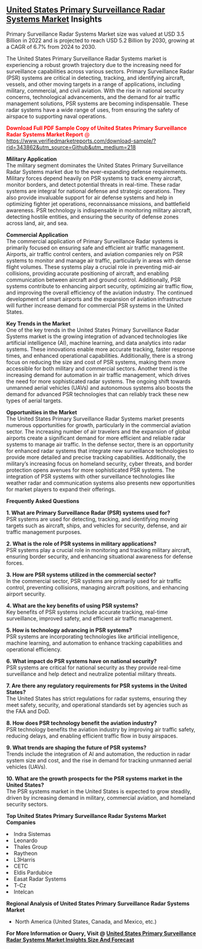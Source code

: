 <h2><a href="https://www.verifiedmarketreports.com/download-sample/?rid=343862&amp;utm_source=Github&amp;utm_medium=218" target="_blank">United States Primary Surveillance Radar Systems Market</a> Insights</h2><p>Primary Surveillance Radar Systems Market size was valued at USD 3.5 Billion in 2022 and is projected to reach USD 5.2 Billion by 2030, growing at a CAGR of 6.7% from 2024 to 2030.</p><p> <p>The United States Primary Surveillance Radar Systems market is experiencing a robust growth trajectory due to the increasing need for surveillance capabilities across various sectors. Primary Surveillance Radar (PSR) systems are critical in detecting, tracking, and identifying aircraft, vessels, and other moving targets in a range of applications, including military, commercial, and civil aviation. With the rise in national security concerns, technological advancements, and the demand for air traffic management solutions, PSR systems are becoming indispensable. These radar systems have a wide range of uses, from ensuring the safety of airspace to supporting naval operations. <p><span class=""><span style="color: #ff0000;"><strong>Download Full PDF Sample Copy of United States Primary Surveillance Radar Systems Market Report</strong> @ </span><a href="https://www.verifiedmarketreports.com/download-sample/?rid=343862&amp;utm_source=Github&amp;utm_medium=218" target="_blank">https://www.verifiedmarketreports.com/download-sample/?rid=343862&amp;utm_source=Github&amp;utm_medium=218</a></span></p></p> <p><strong>Military Application</strong><br>The military segment dominates the United States Primary Surveillance Radar Systems market due to the ever-expanding defense requirements. Military forces depend heavily on PSR systems to track enemy aircraft, monitor borders, and detect potential threats in real-time. These radar systems are integral for national defense and strategic operations. They also provide invaluable support for air defense systems and help in optimizing fighter jet operations, reconnaissance missions, and battlefield awareness. PSR technology is indispensable in monitoring military aircraft, detecting hostile entities, and ensuring the security of defense zones across land, air, and sea.</p> <p><strong>Commercial Application</strong><br>The commercial application of Primary Surveillance Radar systems is primarily focused on ensuring safe and efficient air traffic management. Airports, air traffic control centers, and aviation companies rely on PSR systems to monitor and manage air traffic, particularly in areas with dense flight volumes. These systems play a crucial role in preventing mid-air collisions, providing accurate positioning of aircraft, and enabling communication between aircraft and ground control. Additionally, PSR systems contribute to enhancing airport security, optimizing air traffic flow, and improving the overall efficiency of the aviation industry. The continued development of smart airports and the expansion of aviation infrastructure will further increase demand for commercial PSR systems in the United States.</p> <p><strong>Key Trends in the Market</strong><br>One of the key trends in the United States Primary Surveillance Radar Systems market is the growing integration of advanced technologies like artificial intelligence (AI), machine learning, and data analytics into radar systems. These innovations enable more accurate tracking, faster response times, and enhanced operational capabilities. Additionally, there is a strong focus on reducing the size and cost of PSR systems, making them more accessible for both military and commercial sectors. Another trend is the increasing demand for automation in air traffic management, which drives the need for more sophisticated radar systems. The ongoing shift towards unmanned aerial vehicles (UAVs) and autonomous systems also boosts the demand for advanced PSR technologies that can reliably track these new types of aerial targets.</p> <p><strong>Opportunities in the Market</strong><br>The United States Primary Surveillance Radar Systems market presents numerous opportunities for growth, particularly in the commercial aviation sector. The increasing number of air travelers and the expansion of global airports create a significant demand for more efficient and reliable radar systems to manage air traffic. In the defense sector, there is an opportunity for enhanced radar systems that integrate new surveillance technologies to provide more detailed and precise tracking capabilities. Additionally, the military’s increasing focus on homeland security, cyber threats, and border protection opens avenues for more sophisticated PSR systems. The integration of PSR systems with other surveillance technologies like weather radar and communication systems also presents new opportunities for market players to expand their offerings.</p> <p><strong>Frequently Asked Questions</strong></p> <p><strong>1. What are Primary Surveillance Radar (PSR) systems used for?</strong><br>PSR systems are used for detecting, tracking, and identifying moving targets such as aircraft, ships, and vehicles for security, defense, and air traffic management purposes.</p> <p><strong>2. What is the role of PSR systems in military applications?</strong><br>PSR systems play a crucial role in monitoring and tracking military aircraft, ensuring border security, and enhancing situational awareness for defense forces.</p> <p><strong>3. How are PSR systems utilized in the commercial sector?</strong><br>In the commercial sector, PSR systems are primarily used for air traffic control, preventing collisions, managing aircraft positions, and enhancing airport security.</p> <p><strong>4. What are the key benefits of using PSR systems?</strong><br>Key benefits of PSR systems include accurate tracking, real-time surveillance, improved safety, and efficient air traffic management.</p> <p><strong>5. How is technology advancing in PSR systems?</strong><br>PSR systems are incorporating technologies like artificial intelligence, machine learning, and automation to enhance tracking capabilities and operational efficiency.</p> <p><strong>6. What impact do PSR systems have on national security?</strong><br>PSR systems are critical for national security as they provide real-time surveillance and help detect and neutralize potential military threats.</p> <p><strong>7. Are there any regulatory requirements for PSR systems in the United States?</strong><br>The United States has strict regulations for radar systems, ensuring they meet safety, security, and operational standards set by agencies such as the FAA and DoD.</p> <p><strong>8. How does PSR technology benefit the aviation industry?</strong><br>PSR technology benefits the aviation industry by improving air traffic safety, reducing delays, and enabling efficient traffic flow in busy airspaces.</p> <p><strong>9. What trends are shaping the future of PSR systems?</strong><br>Trends include the integration of AI and automation, the reduction in radar system size and cost, and the rise in demand for tracking unmanned aerial vehicles (UAVs).</p> <p><strong>10. What are the growth prospects for the PSR systems market in the United States?</strong><br>The PSR systems market in the United States is expected to grow steadily, driven by increasing demand in military, commercial aviation, and homeland security sectors.</p> </p><p><strong>Top United States Primary Surveillance Radar Systems Market Companies</strong></p><div data-test-id=""><p><li>Indra Sistemas</li><li> Leonardo</li><li> Thales Group</li><li> Raytheon</li><li> L3Harris</li><li> CETC</li><li> Eldis Pardubice</li><li> Easat Radar Systems</li><li> T-Cz</li><li> Intelcan</li></p><div><strong>Regional Analysis of&nbsp;United States Primary Surveillance Radar Systems Market</strong></div><ul><li dir="ltr"><p dir="ltr">North America&nbsp;(United States, Canada, and Mexico, etc.)</p></li></ul><p><strong>For More Information or Query, Visit @&nbsp;</strong><strong><a href="https://www.verifiedmarketreports.com/product/primary-surveillance-radar-systems-market/?utm_source=Github&amp;utm_medium=218" target="_blank">United States Primary Surveillance Radar Systems Market Insights Size And Forecast</a></strong></p></div>
